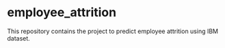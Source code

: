 # employee_attrition
This repository contains the project to predict employee attrition using IBM dataset.
